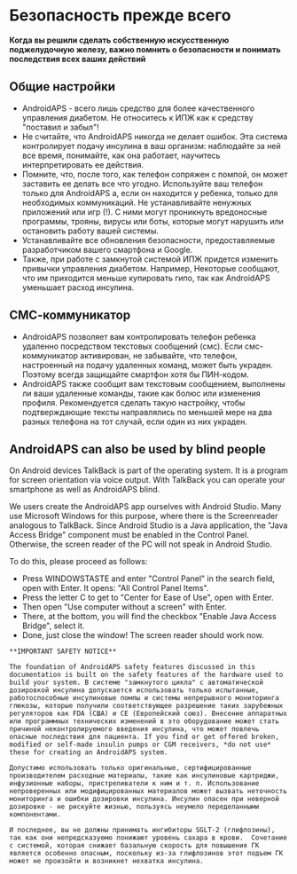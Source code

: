 # Безопасность прежде всего

**Когда вы решили сделать собственную искусственную поджелудочную железу, важно помнить о безопасности и понимать последствия всех ваших действий**

## Общие настройки

- AndroidAPS - всего лишь средство для более качественного управления диабетом. Не относитесь к ИПЖ как к средству "поставил и забыл"!
- Не считайте, что AndroidAPS никогда не делает ошибок. Эта система контролирует подачу инсулина в ваш организм: наблюдайте за ней все время, понимайте, как она работает, научитесь интерпретировать ее действия.
- Помните, что, после того, как телефон сопряжен с помпой, он может заставить ее делать все что угодно. Используйте ваш телефон только для AndroidAPS а, если он находится у ребенка, только для необходимых коммуникаций. Не устанавливайте ненужных приложений или игр (!). С ними могут проникнуть вредоносные программы, трояны, вирусы или боты, которые могут нарушить или остановить работу вашей системы.
- Устанавливайте все обновления безопасности, предоставляемые разработчиком вашего смартфона и Google.
- Также, при работе с замкнутой системой ИПЖ придется изменить привычки управления диабетом. Например, Некоторые сообщают, что им приходится меньше купировать гипо, так как AndroidAPS уменьшает расход инсулина.

## СМС-коммуникатор

- AndroidAPS позволяет вам контролировать телефон ребенка удаленно посредством текстовых сообщений (смс). Если смс-коммуникатор активирован, не забывайте, что телефон, настроенный на подачу удаленных команд, может быть украден. Поэтому всегда защищайте смартфон хотя бы ПИН-кодом.
- AndroidAPS также сообщит вам текстовым сообщением, выполнены ли ваши удаленные команды, такие как болюс или изменения профиля. Рекомендуется сделать такую настройку, чтобы подтверждающие тексты направлялись по меньшей мере на два разных телефона на тот случай, если один из них украден.

## AndroidAPS can also be used by blind people

On Android devices TalkBack is part of the operating system. It is a program for screen orientation via voice output. With TalkBack you can operate your smartphone as well as AndroidAPS blind.

We users create the AndroidAPS app ourselves with Android Studio. Many use Microsoft Windows for this purpose, where there is the Screenreader analogous to TalkBack. Since Android Studio is a Java application, the "Java Access Bridge" component must be enabled in the Control Panel. Otherwise, the screen reader of the PC will not speak in Android Studio.

To do this, please proceed as follows:

- Press WINDOWSTASTE and enter "Control Panel" in the search field, open with Enter. It opens: "All Control Panel Items".
- Press the letter C to get to "Center for Ease of Use", open with Enter.
- Then open "Use computer without a screen" with Enter.
- There, at the bottom, you will find the checkbox "Enable Java Access Bridge", select it.
- Done, just close the window! The screen reader should work now.

```{note}
**IMPORTANT SAFETY NOTICE**

The foundation of AndroidAPS safety features discussed in this documentation is built on the safety features of the hardware used to build your system. В системе "замкнутого цикла" с автоматической дозировкой инсулина допускается использовать только испытанные, работоспособные инсулиновые помпы и системы непрерывного мониторинга глюкозы, которые получили соответствующее разрешение таких зарубежных регуляторов как FDA (США) и CE (Европейский союз). Внесение аппаратных или программных технических изменений в это оборудование может стать причиной неконтролируемого введения инсулина, что может повлечь опасные последствия для пациента. If you find or get offered broken, modified or self-made insulin pumps or CGM receivers, *do not use* these for creating an AndroidAPS system.

Допустимо использовать только оригинальные, сертифицированные производителем расходные материалы, такие как инсулиновые картриджи, инфузионные наборы, пристреливатели к ним и т. п. Использование непроверенных или модифицированных материалов может вызвать неточность мониторинга и ошибки дозировки инсулина. Инсулин опасен при неверной дозировке - не рискуйте жизнью, пользуясь неумело переделанными компонентами.

И последнее, вы не должны принимать ингибиторы SGLT-2 (глифлозины), так как они непредсказуемо понижают уровень сахара в крови.  Сочетание с системой, которая снижает базальную скорость для повышения ГК является особенно опасным, поскольку из-за глифлозинов этот подъем ГК может не произойти и возникнет нехватка инсулина.
```
